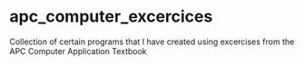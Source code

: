 apc_computer_excercices
=======================

Collection of certain programs that I have created using excercises from the APC Computer Application Textbook